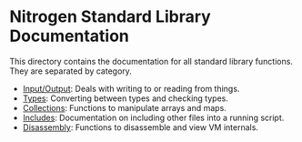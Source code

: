 # Nitrogen Standard Library Documentation

This directory contains the documentation for all standard library functions. They are separated by category.

- [Input/Output](io.md): Deals with writing to or reading from things.
- [Types](types.md): Converting between types and checking types.
- [Collections](collections.md): Functions to manipulate arrays and maps.
- [Includes](including-scripts.ni): Documentation on including other files into a running script.
- [Disassembly](dis.md): Functions to disassemble and view VM internals.
